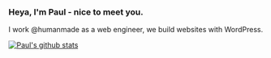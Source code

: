 ### Heya, I'm Paul - nice to meet you.

I work @humanmade as a web engineer, we build websites with WordPress.

[![Paul's github stats](https://github-readme-stats.vercel.app/api?username=pdewouters&count_private=true&show_icons=true)](https://github.com/pdewouters/github-readme-stats)
